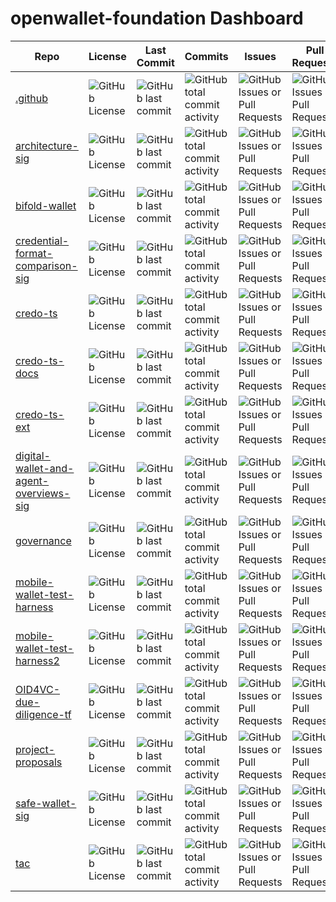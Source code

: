 # openwallet-foundation Dashboard

| Repo | License | Last Commit | Commits | Issues | Pull Requests | OpenSSF Scorecard | Stars | Forks | Watchers |
| ---- | ------- | ----------- | ------- | ------ | ------------- | ----------------- | ----- | ----- | -------- |
| [.github](https://github.com/openwallet-foundation/.github) | ![GitHub License](https://img.shields.io/github/license/openwallet-foundation/.github) | ![GitHub last commit](https://img.shields.io/github/last-commit/openwallet-foundation/.github?display_timestamp=committer) | ![GitHub total commit activity](https://img.shields.io/github/commit-activity/t/openwallet-foundation/.github) | ![GitHub Issues or Pull Requests](https://img.shields.io/github/issues/openwallet-foundation/.github) | ![GitHub Issues or Pull Requests](https://img.shields.io/github/issues-pr/openwallet-foundation/.github) | ![OSSF-Scorecard Score](https://img.shields.io/ossf-scorecard/github.com/openwallet-foundation/.github) | ![GitHub Repo stars](https://img.shields.io/github/stars/openwallet-foundation/.github) | ![GitHub forks](https://img.shields.io/github/forks/openwallet-foundation/.github) | ![GitHub watchers](https://img.shields.io/github/watchers/openwallet-foundation/.github) |
| [architecture-sig](https://github.com/openwallet-foundation/architecture-sig) | ![GitHub License](https://img.shields.io/github/license/openwallet-foundation/architecture-sig) | ![GitHub last commit](https://img.shields.io/github/last-commit/openwallet-foundation/architecture-sig?display_timestamp=committer) | ![GitHub total commit activity](https://img.shields.io/github/commit-activity/t/openwallet-foundation/architecture-sig) | ![GitHub Issues or Pull Requests](https://img.shields.io/github/issues/openwallet-foundation/architecture-sig) | ![GitHub Issues or Pull Requests](https://img.shields.io/github/issues-pr/openwallet-foundation/architecture-sig) | ![OSSF-Scorecard Score](https://img.shields.io/ossf-scorecard/github.com/openwallet-foundation/architecture-sig) | ![GitHub Repo stars](https://img.shields.io/github/stars/openwallet-foundation/architecture-sig) | ![GitHub forks](https://img.shields.io/github/forks/openwallet-foundation/architecture-sig) | ![GitHub watchers](https://img.shields.io/github/watchers/openwallet-foundation/architecture-sig) |
| [bifold-wallet](https://github.com/openwallet-foundation/bifold-wallet) | ![GitHub License](https://img.shields.io/github/license/openwallet-foundation/bifold-wallet) | ![GitHub last commit](https://img.shields.io/github/last-commit/openwallet-foundation/bifold-wallet?display_timestamp=committer) | ![GitHub total commit activity](https://img.shields.io/github/commit-activity/t/openwallet-foundation/bifold-wallet) | ![GitHub Issues or Pull Requests](https://img.shields.io/github/issues/openwallet-foundation/bifold-wallet) | ![GitHub Issues or Pull Requests](https://img.shields.io/github/issues-pr/openwallet-foundation/bifold-wallet) | ![OSSF-Scorecard Score](https://img.shields.io/ossf-scorecard/github.com/openwallet-foundation/bifold-wallet) | ![GitHub Repo stars](https://img.shields.io/github/stars/openwallet-foundation/bifold-wallet) | ![GitHub forks](https://img.shields.io/github/forks/openwallet-foundation/bifold-wallet) | ![GitHub watchers](https://img.shields.io/github/watchers/openwallet-foundation/bifold-wallet) |
| [credential-format-comparison-sig](https://github.com/openwallet-foundation/credential-format-comparison-sig) | ![GitHub License](https://img.shields.io/github/license/openwallet-foundation/credential-format-comparison-sig) | ![GitHub last commit](https://img.shields.io/github/last-commit/openwallet-foundation/credential-format-comparison-sig?display_timestamp=committer) | ![GitHub total commit activity](https://img.shields.io/github/commit-activity/t/openwallet-foundation/credential-format-comparison-sig) | ![GitHub Issues or Pull Requests](https://img.shields.io/github/issues/openwallet-foundation/credential-format-comparison-sig) | ![GitHub Issues or Pull Requests](https://img.shields.io/github/issues-pr/openwallet-foundation/credential-format-comparison-sig) | ![OSSF-Scorecard Score](https://img.shields.io/ossf-scorecard/github.com/openwallet-foundation/credential-format-comparison-sig) | ![GitHub Repo stars](https://img.shields.io/github/stars/openwallet-foundation/credential-format-comparison-sig) | ![GitHub forks](https://img.shields.io/github/forks/openwallet-foundation/credential-format-comparison-sig) | ![GitHub watchers](https://img.shields.io/github/watchers/openwallet-foundation/credential-format-comparison-sig) |
| [credo-ts](https://github.com/openwallet-foundation/credo-ts) | ![GitHub License](https://img.shields.io/github/license/openwallet-foundation/credo-ts) | ![GitHub last commit](https://img.shields.io/github/last-commit/openwallet-foundation/credo-ts?display_timestamp=committer) | ![GitHub total commit activity](https://img.shields.io/github/commit-activity/t/openwallet-foundation/credo-ts) | ![GitHub Issues or Pull Requests](https://img.shields.io/github/issues/openwallet-foundation/credo-ts) | ![GitHub Issues or Pull Requests](https://img.shields.io/github/issues-pr/openwallet-foundation/credo-ts) | ![OSSF-Scorecard Score](https://img.shields.io/ossf-scorecard/github.com/openwallet-foundation/credo-ts) | ![GitHub Repo stars](https://img.shields.io/github/stars/openwallet-foundation/credo-ts) | ![GitHub forks](https://img.shields.io/github/forks/openwallet-foundation/credo-ts) | ![GitHub watchers](https://img.shields.io/github/watchers/openwallet-foundation/credo-ts) |
| [credo-ts-docs](https://github.com/openwallet-foundation/credo-ts-docs) | ![GitHub License](https://img.shields.io/github/license/openwallet-foundation/credo-ts-docs) | ![GitHub last commit](https://img.shields.io/github/last-commit/openwallet-foundation/credo-ts-docs?display_timestamp=committer) | ![GitHub total commit activity](https://img.shields.io/github/commit-activity/t/openwallet-foundation/credo-ts-docs) | ![GitHub Issues or Pull Requests](https://img.shields.io/github/issues/openwallet-foundation/credo-ts-docs) | ![GitHub Issues or Pull Requests](https://img.shields.io/github/issues-pr/openwallet-foundation/credo-ts-docs) | ![OSSF-Scorecard Score](https://img.shields.io/ossf-scorecard/github.com/openwallet-foundation/credo-ts-docs) | ![GitHub Repo stars](https://img.shields.io/github/stars/openwallet-foundation/credo-ts-docs) | ![GitHub forks](https://img.shields.io/github/forks/openwallet-foundation/credo-ts-docs) | ![GitHub watchers](https://img.shields.io/github/watchers/openwallet-foundation/credo-ts-docs) |
| [credo-ts-ext](https://github.com/openwallet-foundation/credo-ts-ext) | ![GitHub License](https://img.shields.io/github/license/openwallet-foundation/credo-ts-ext) | ![GitHub last commit](https://img.shields.io/github/last-commit/openwallet-foundation/credo-ts-ext?display_timestamp=committer) | ![GitHub total commit activity](https://img.shields.io/github/commit-activity/t/openwallet-foundation/credo-ts-ext) | ![GitHub Issues or Pull Requests](https://img.shields.io/github/issues/openwallet-foundation/credo-ts-ext) | ![GitHub Issues or Pull Requests](https://img.shields.io/github/issues-pr/openwallet-foundation/credo-ts-ext) | ![OSSF-Scorecard Score](https://img.shields.io/ossf-scorecard/github.com/openwallet-foundation/credo-ts-ext) | ![GitHub Repo stars](https://img.shields.io/github/stars/openwallet-foundation/credo-ts-ext) | ![GitHub forks](https://img.shields.io/github/forks/openwallet-foundation/credo-ts-ext) | ![GitHub watchers](https://img.shields.io/github/watchers/openwallet-foundation/credo-ts-ext) |
| [digital-wallet-and-agent-overviews-sig](https://github.com/openwallet-foundation/digital-wallet-and-agent-overviews-sig) | ![GitHub License](https://img.shields.io/github/license/openwallet-foundation/digital-wallet-and-agent-overviews-sig) | ![GitHub last commit](https://img.shields.io/github/last-commit/openwallet-foundation/digital-wallet-and-agent-overviews-sig?display_timestamp=committer) | ![GitHub total commit activity](https://img.shields.io/github/commit-activity/t/openwallet-foundation/digital-wallet-and-agent-overviews-sig) | ![GitHub Issues or Pull Requests](https://img.shields.io/github/issues/openwallet-foundation/digital-wallet-and-agent-overviews-sig) | ![GitHub Issues or Pull Requests](https://img.shields.io/github/issues-pr/openwallet-foundation/digital-wallet-and-agent-overviews-sig) | ![OSSF-Scorecard Score](https://img.shields.io/ossf-scorecard/github.com/openwallet-foundation/digital-wallet-and-agent-overviews-sig) | ![GitHub Repo stars](https://img.shields.io/github/stars/openwallet-foundation/digital-wallet-and-agent-overviews-sig) | ![GitHub forks](https://img.shields.io/github/forks/openwallet-foundation/digital-wallet-and-agent-overviews-sig) | ![GitHub watchers](https://img.shields.io/github/watchers/openwallet-foundation/digital-wallet-and-agent-overviews-sig) |
| [governance](https://github.com/openwallet-foundation/governance) | ![GitHub License](https://img.shields.io/github/license/openwallet-foundation/governance) | ![GitHub last commit](https://img.shields.io/github/last-commit/openwallet-foundation/governance?display_timestamp=committer) | ![GitHub total commit activity](https://img.shields.io/github/commit-activity/t/openwallet-foundation/governance) | ![GitHub Issues or Pull Requests](https://img.shields.io/github/issues/openwallet-foundation/governance) | ![GitHub Issues or Pull Requests](https://img.shields.io/github/issues-pr/openwallet-foundation/governance) | ![OSSF-Scorecard Score](https://img.shields.io/ossf-scorecard/github.com/openwallet-foundation/governance) | ![GitHub Repo stars](https://img.shields.io/github/stars/openwallet-foundation/governance) | ![GitHub forks](https://img.shields.io/github/forks/openwallet-foundation/governance) | ![GitHub watchers](https://img.shields.io/github/watchers/openwallet-foundation/governance) |
| [mobile-wallet-test-harness](https://github.com/openwallet-foundation/mobile-wallet-test-harness) | ![GitHub License](https://img.shields.io/github/license/openwallet-foundation/mobile-wallet-test-harness) | ![GitHub last commit](https://img.shields.io/github/last-commit/openwallet-foundation/mobile-wallet-test-harness?display_timestamp=committer) | ![GitHub total commit activity](https://img.shields.io/github/commit-activity/t/openwallet-foundation/mobile-wallet-test-harness) | ![GitHub Issues or Pull Requests](https://img.shields.io/github/issues/openwallet-foundation/mobile-wallet-test-harness) | ![GitHub Issues or Pull Requests](https://img.shields.io/github/issues-pr/openwallet-foundation/mobile-wallet-test-harness) | ![OSSF-Scorecard Score](https://img.shields.io/ossf-scorecard/github.com/openwallet-foundation/mobile-wallet-test-harness) | ![GitHub Repo stars](https://img.shields.io/github/stars/openwallet-foundation/mobile-wallet-test-harness) | ![GitHub forks](https://img.shields.io/github/forks/openwallet-foundation/mobile-wallet-test-harness) | ![GitHub watchers](https://img.shields.io/github/watchers/openwallet-foundation/mobile-wallet-test-harness) |
| [mobile-wallet-test-harness2](https://github.com/openwallet-foundation/mobile-wallet-test-harness2) | ![GitHub License](https://img.shields.io/github/license/openwallet-foundation/mobile-wallet-test-harness2) | ![GitHub last commit](https://img.shields.io/github/last-commit/openwallet-foundation/mobile-wallet-test-harness2?display_timestamp=committer) | ![GitHub total commit activity](https://img.shields.io/github/commit-activity/t/openwallet-foundation/mobile-wallet-test-harness2) | ![GitHub Issues or Pull Requests](https://img.shields.io/github/issues/openwallet-foundation/mobile-wallet-test-harness2) | ![GitHub Issues or Pull Requests](https://img.shields.io/github/issues-pr/openwallet-foundation/mobile-wallet-test-harness2) | ![OSSF-Scorecard Score](https://img.shields.io/ossf-scorecard/github.com/openwallet-foundation/mobile-wallet-test-harness2) | ![GitHub Repo stars](https://img.shields.io/github/stars/openwallet-foundation/mobile-wallet-test-harness2) | ![GitHub forks](https://img.shields.io/github/forks/openwallet-foundation/mobile-wallet-test-harness2) | ![GitHub watchers](https://img.shields.io/github/watchers/openwallet-foundation/mobile-wallet-test-harness2) |
| [OID4VC-due-diligence-tf](https://github.com/openwallet-foundation/OID4VC-due-diligence-tf) | ![GitHub License](https://img.shields.io/github/license/openwallet-foundation/OID4VC-due-diligence-tf) | ![GitHub last commit](https://img.shields.io/github/last-commit/openwallet-foundation/OID4VC-due-diligence-tf?display_timestamp=committer) | ![GitHub total commit activity](https://img.shields.io/github/commit-activity/t/openwallet-foundation/OID4VC-due-diligence-tf) | ![GitHub Issues or Pull Requests](https://img.shields.io/github/issues/openwallet-foundation/OID4VC-due-diligence-tf) | ![GitHub Issues or Pull Requests](https://img.shields.io/github/issues-pr/openwallet-foundation/OID4VC-due-diligence-tf) | ![OSSF-Scorecard Score](https://img.shields.io/ossf-scorecard/github.com/openwallet-foundation/OID4VC-due-diligence-tf) | ![GitHub Repo stars](https://img.shields.io/github/stars/openwallet-foundation/OID4VC-due-diligence-tf) | ![GitHub forks](https://img.shields.io/github/forks/openwallet-foundation/OID4VC-due-diligence-tf) | ![GitHub watchers](https://img.shields.io/github/watchers/openwallet-foundation/OID4VC-due-diligence-tf) |
| [project-proposals](https://github.com/openwallet-foundation/project-proposals) | ![GitHub License](https://img.shields.io/github/license/openwallet-foundation/project-proposals) | ![GitHub last commit](https://img.shields.io/github/last-commit/openwallet-foundation/project-proposals?display_timestamp=committer) | ![GitHub total commit activity](https://img.shields.io/github/commit-activity/t/openwallet-foundation/project-proposals) | ![GitHub Issues or Pull Requests](https://img.shields.io/github/issues/openwallet-foundation/project-proposals) | ![GitHub Issues or Pull Requests](https://img.shields.io/github/issues-pr/openwallet-foundation/project-proposals) | ![OSSF-Scorecard Score](https://img.shields.io/ossf-scorecard/github.com/openwallet-foundation/project-proposals) | ![GitHub Repo stars](https://img.shields.io/github/stars/openwallet-foundation/project-proposals) | ![GitHub forks](https://img.shields.io/github/forks/openwallet-foundation/project-proposals) | ![GitHub watchers](https://img.shields.io/github/watchers/openwallet-foundation/project-proposals) |
| [safe-wallet-sig](https://github.com/openwallet-foundation/safe-wallet-sig) | ![GitHub License](https://img.shields.io/github/license/openwallet-foundation/safe-wallet-sig) | ![GitHub last commit](https://img.shields.io/github/last-commit/openwallet-foundation/safe-wallet-sig?display_timestamp=committer) | ![GitHub total commit activity](https://img.shields.io/github/commit-activity/t/openwallet-foundation/safe-wallet-sig) | ![GitHub Issues or Pull Requests](https://img.shields.io/github/issues/openwallet-foundation/safe-wallet-sig) | ![GitHub Issues or Pull Requests](https://img.shields.io/github/issues-pr/openwallet-foundation/safe-wallet-sig) | ![OSSF-Scorecard Score](https://img.shields.io/ossf-scorecard/github.com/openwallet-foundation/safe-wallet-sig) | ![GitHub Repo stars](https://img.shields.io/github/stars/openwallet-foundation/safe-wallet-sig) | ![GitHub forks](https://img.shields.io/github/forks/openwallet-foundation/safe-wallet-sig) | ![GitHub watchers](https://img.shields.io/github/watchers/openwallet-foundation/safe-wallet-sig) |
| [tac](https://github.com/openwallet-foundation/tac) | ![GitHub License](https://img.shields.io/github/license/openwallet-foundation/tac) | ![GitHub last commit](https://img.shields.io/github/last-commit/openwallet-foundation/tac?display_timestamp=committer) | ![GitHub total commit activity](https://img.shields.io/github/commit-activity/t/openwallet-foundation/tac) | ![GitHub Issues or Pull Requests](https://img.shields.io/github/issues/openwallet-foundation/tac) | ![GitHub Issues or Pull Requests](https://img.shields.io/github/issues-pr/openwallet-foundation/tac) | ![OSSF-Scorecard Score](https://img.shields.io/ossf-scorecard/github.com/openwallet-foundation/tac) | ![GitHub Repo stars](https://img.shields.io/github/stars/openwallet-foundation/tac) | ![GitHub forks](https://img.shields.io/github/forks/openwallet-foundation/tac) | ![GitHub watchers](https://img.shields.io/github/watchers/openwallet-foundation/tac) |

